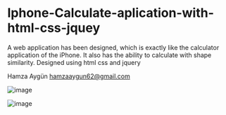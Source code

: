 # Iphone-Calculate-aplication-with-html-css-jquey

A web application has been designed, which is exactly like the calculator application of the iPhone.
It also has the ability to calculate with shape similarity. Designed using html css and jquery

Hamza Aygün
hamzaaygun62@gmail.com


![image](https://user-images.githubusercontent.com/85802866/146635036-52b1ef1b-d92a-4a2f-932c-61702696c290.png)


![image](https://user-images.githubusercontent.com/85802866/146635055-7601459c-e03d-4457-b473-27e87ecd97d6.png)


